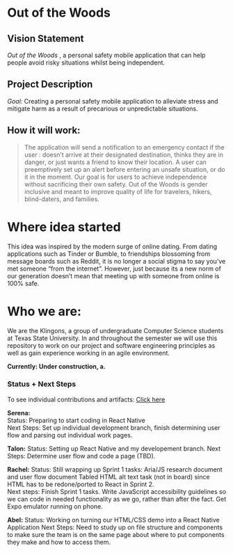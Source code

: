 # Out of the Woods

## Vision Statement

 _Out of the Woods_ , a personal safety mobile application that can help people avoid risky situations whilst being independent.

## Project Description

_Goal:_ Creating a personal safety mobile application to alleviate stress and mitigate harm as a result of precarious or unpredictable situations.

## How it will work:
>  The application will send a notification to an emergency contact if the user : doesn’t arrive at their designated destination, thinks they are in danger, or just wants a friend to know their location. A user can preemptively set up an alert before entering an unsafe situation, or do it in the moment. Our goal is for users to achieve independence without sacrificing their own safety. Out of the Woods is gender inclusive and meant to improve quality of life for travelers, hikers, blind-daters, and families.
# Where idea started
This idea was inspired by the modern surge of online dating. From dating applications such as Tinder or Bumble, to friendships blossoming from message boards such as Reddit, it is no longer a social stigma to say you’ve met someone “from the internet”. However, just because its a new norm of our generation doesn’t mean that meeting up with someone from online is 100% safe.


# Who we are:
We are the Klingons, a group of undergraduate Computer Science students at Texas State University. In and throughout the semester we will use this repository to work on our project and software engineering principles as well as gain experience working in an agile environment.

**Currently: Under construction, a.**

### Status + Next Steps
To see individual contributions and artifacts: [Click here](https://github.com/cs3398-s19-klingon-warriors/Out-of-the-Woods/tree/shared/Docs)

**Serena:** <br>
Status: Preparing to start coding in React Native <br>
Next Steps: Set up individual development branch, finish determining user flow and parsing out individual work pages.

**Talon:**
Status: Setting up React Native and my developement branch.
Next Steps: Determine user flow and code a page (TBD).

**Rachel:**
Status: Still wrapping up Sprint 1 tasks: Aria/JS research document and user flow document
Tabled HTML alt text task (not in board) since HTML has to be redone/ported to React in Sprint 2. <br>
Next steps: Finish Sprint 1 tasks. Write JavaScript accessibility guidelines so we can code in needed functionality as we go, rather than after the fact. Get Expo emulator running on phone.

**Abel:** 
Status: Working on turning our HTML/CSS demo into a React Native Application
Next Steps: Need to study up on file structure and components to make sure the team is on the same page about where to put components they make and how to access them.
